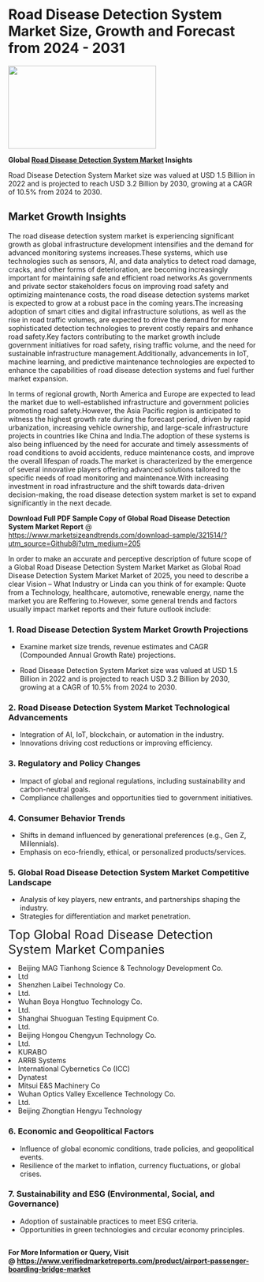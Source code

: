 <H1>Road Disease Detection System Market Size, Growth and Forecast from 2024 - 2031</H1><img class="aligncenter size-medium wp-image-584254" src="https://thirdeyenews.in/wp-content/uploads/2024/09/Global-Market-Research-300x168.jpeg" alt="" width="300" height="168" /><p><strong>Global&nbsp;<a href="https://www.marketsizeandtrends.com/download-sample/321514/?utm_source=Github8j?utm_medium=205">Road Disease Detection System Market</a> Insights</strong></p><p>Road Disease Detection System Market size was valued at USD 1.5 Billion in 2022 and is projected to reach USD 3.2 Billion by 2030, growing at a CAGR of 10.5% from 2024 to 2030.</p><p><h2>Market Growth Insights</h2> <p>The road disease detection system market is experiencing significant growth as global infrastructure development intensifies and the demand for advanced monitoring systems increases.These systems, which use technologies such as sensors, AI, and data analytics to detect road damage, cracks, and other forms of deterioration, are becoming increasingly important for maintaining safe and efficient road networks.As governments and private sector stakeholders focus on improving road safety and optimizing maintenance costs, the road disease detection systems market is expected to grow at a robust pace in the coming years.The increasing adoption of smart cities and digital infrastructure solutions, as well as the rise in road traffic volumes, are expected to drive the demand for more sophisticated detection technologies to prevent costly repairs and enhance road safety.Key factors contributing to the market growth include government initiatives for road safety, rising traffic volume, and the need for sustainable infrastructure management.Additionally, advancements in IoT, machine learning, and predictive maintenance technologies are expected to enhance the capabilities of road disease detection systems and fuel further market expansion.</p> <p>In terms of regional growth, North America and Europe are expected to lead the market due to well-established infrastructure and government policies promoting road safety.However, the Asia Pacific region is anticipated to witness the highest growth rate during the forecast period, driven by rapid urbanization, increasing vehicle ownership, and large-scale infrastructure projects in countries like China and India.The adoption of these systems is also being influenced by the need for accurate and timely assessments of road conditions to avoid accidents, reduce maintenance costs, and improve the overall lifespan of roads.The market is characterized by the emergence of several innovative players offering advanced solutions tailored to the specific needs of road monitoring and maintenance.With increasing investment in road infrastructure and the shift towards data-driven decision-making, the road disease detection system market is set to expand significantly in the next decade.</p> <p><span class=""><strong>Download Full PDF Sample Copy of Global Road Disease Detection System Market Report</strong> @ <a href="https://www.marketsizeandtrends.com/download-sample/321514/?utm_source=Github8j?utm_medium=205" target="_blank">https://www.marketsizeandtrends.com/download-sample/321514/?utm_source=Github8j?utm_medium=205</a></span></p><p>In order to make an accurate and perceptive description of future scope of a Global&nbsp;Road Disease Detection System Market Market as Global&nbsp;Road Disease Detection System Market Market of 2025, you need to describe a clear Vision &ndash; What Industry or Linda can you think of for example: Quote from a Technology, healthcare, automotive, renewable energy, name the market you are Reffering to.However, some general trends and factors usually impact market reports and their future outlook include:</p><h3>1.&nbsp;<strong>Road Disease Detection System Market Growth Projections</strong></h3><ul><li>Examine market size trends, revenue estimates and CAGR (Compounded Annual Growth Rate) projections.</li><li><p>Road Disease Detection System Market size was valued at USD 1.5 Billion in 2022 and is projected to reach USD 3.2 Billion by 2030, growing at a CAGR of 10.5% from 2024 to 2030.</p></li></ul><h3>2.&nbsp;<strong>Road Disease Detection System Market Technological Advancements</strong></h3><ul><li>Integration of AI, IoT, blockchain, or automation in the industry.</li><li>Innovations driving cost reductions or improving efficiency.</li></ul><h3>3.&nbsp;<strong>Regulatory and Policy Changes</strong></h3><ul><li>Impact of global and regional regulations, including sustainability and carbon-neutral goals.</li><li>Compliance challenges and opportunities tied to government initiatives.</li></ul><h3>4.&nbsp;<strong>Consumer Behavior Trends</strong></h3><ul><li>Shifts in demand influenced by generational preferences (e.g., Gen Z, Millennials).</li><li>Emphasis on eco-friendly, ethical, or personalized products/services.</li></ul><h3>5.&nbsp;<strong>Global Road Disease Detection System Market Competitive Landscape</strong></h3><ul><li>Analysis of key players, new entrants, and partnerships shaping the industry.</li><li>Strategies for differentiation and market penetration.</li></ul><p data-pm-slice="1 1 []"><span style="color: inherit; font-family: inherit; font-size: 25px;">Top Global Road Disease Detection System Market Companies</span></p><div class="" data-test-id=""><p><li>Beijing MAG Tianhong Science & Technology Development Co.</li><li>Ltd</li><li> Shenzhen Laibei Technology Co.</li><li> Ltd.</li><li> Wuhan Boya Hongtuo Technology Co.</li><li> Ltd.</li><li> Shanghai Shuoguan Testing Equipment Co.</li><li> Ltd.</li><li> Beijing Hongou Chengyun Technology Co.</li><li> Ltd.</li><li> KURABO</li><li> ARRB Systems</li><li> International Cybernetics Co (ICC)</li><li> Dynatest</li><li> Mitsui E&S Machinery Co</li><li> Wuhan Optics Valley Excellence Technology Co.</li><li> Ltd.</li><li> Beijing Zhongtian Hengyu Technology</li></p></div><h3>6.&nbsp;<strong>Economic and Geopolitical Factors</strong></h3><ul><li>Influence of global economic conditions, trade policies, and geopolitical events.</li><li>Resilience of the market to inflation, currency fluctuations, or global crises.</li></ul><h3>7.&nbsp;<strong>Sustainability and ESG (Environmental, Social, and Governance)</strong></h3><ul><li>Adoption of sustainable practices to meet ESG criteria.</li><li>Opportunities in green technologies and circular economy principles.</li></ul><h2><strong style="font-size: 14px;">For More Information or Query, Visit @&nbsp;</strong><a style="background-color: #ffffff; font-size: 14px;" href="https://www.marketsizeandtrends.com/report/road-disease-detection-system-market/" target="_blank">https://www.verifiedmarketreports.com/product/airport-passenger-boarding-bridge-market</a></h2>